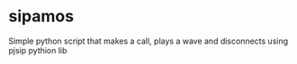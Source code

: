 sipamos
=======

Simple python script that makes a call, plays a wave and disconnects using pjsip pythion lib
